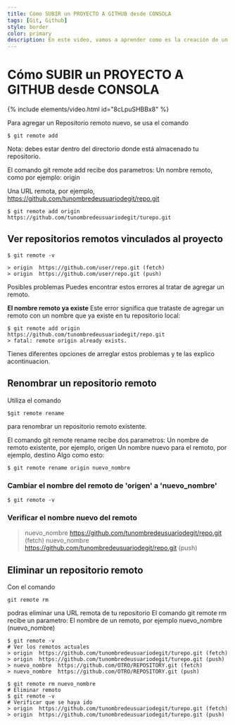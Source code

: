 ```yaml
---
title: Cómo SUBIR un PROYECTO A GITHUB desde CONSOLA
tags: [Git, Github]
style: border
color: primary
description: En este video, vamos a aprender como es la creación de un repositorio y como conectarlo a nuestro proyecto local con git y su subida a Github.
---
```


# Cómo SUBIR un PROYECTO A GITHUB desde CONSOLA

{% include elements/video.html id="8cLpuSHBBx8" %}

Para agregar un  Repositorio remoto nuevo, se usa el comando
```terminal
$ git remote add
```

Nota: debes estar dentro del directorio donde está almacenado tu repositorio.

El comando git remote add recibe dos parametros:
Un nombre remoto, como por ejemplo: origin

Una URL remota, por ejemplo, https://github.com/tunombredeusuariodegit/repo.git

```terminal
$ git remote add origin https://github.com/tunombredeusuariodegit/turepo.git
```

## Ver repositorios remotos vinculados al proyecto

```terminal
$ git remote -v

> origin  https://github.com/user/repo.git (fetch)
> origin  https://github.com/user/repo.git (push)
```

Posibles problemas
Puedes encontrar estos errores al tratar de agregar un remoto.

**El nombre remoto ya existe**
Este error significa que trataste de agregar un remoto con un nombre que ya existe en tu repositorio local:

```terminal
$ git remote add origin https://github.com/tunombredeusuariodegit/repo.git
> fatal: remote origin already exists.
 ```

Tienes diferentes opciones de arreglar estos problemas y te las explico acontinuacion.

## Renombrar un repositorio remoto
Utiliza el comando
```terminal
$git remote rename
```
para renombrar un repositorio remoto existente.

El comando git remote rename recibe dos parametros:
Un nombre de remoto existente, por ejemplo, origen
Un nombre nuevo para el remoto, por ejemplo, destino
Algo como esto:

```terminal
$ git remote rename origin nuevo_nombre
```
### Cambiar el nombre del remoto de 'origen' a 'nuevo_nombre'

```terminal
$ git remote -v
```
### Verificar el nombre nuevo del remoto
> nuevo_nombre   https://github.com/tunombredeusuariodegit/repo.git (fetch)
> nuevo_nombre   https://github.com/tunombredeusuariodegit/repo.git (push)


## Eliminar un repositorio remoto
Con el comando

```terminal
git remote rm
```

podras eliminar una URL remota de tu repositorio
El comando git remote rm recibe un parametro:
El nombre de un remoto, por ejemplo nuevo_nombre (nuevo_nombre)

```terminal
$ git remote -v
# Ver los remotos actuales
> origin  https://github.com/tunombredeusuariodegit/turepo.git (fetch)
> origin  https://github.com/tunombredeusuariodegit/turepo.git (push)
> nuevo_nombre  https://github.com/OTRO/REPOSITORY.git (fetch)
> nuevo_nombre  https://github.com/OTRO/REPOSITORY.git (push)
```

```terminal
$ git remote rm nuevo_nombre
# Eliminar remoto
$ git remote -v
# Verificar que se haya ido
> origin  https://github.com/tunombredeusuariodegit/turepo.git (fetch)
> origin  https://github.com/tunombredeusuariodegit/turepo.git (push)
```

